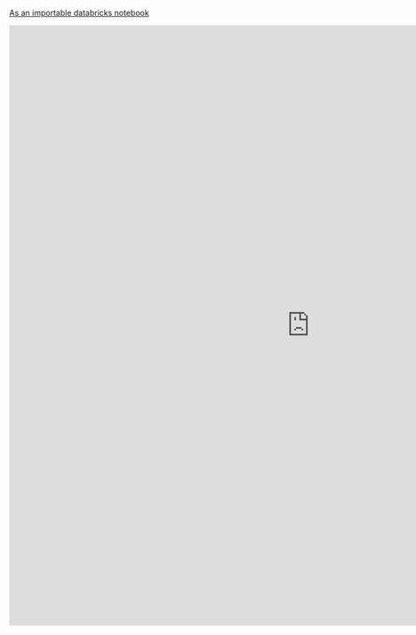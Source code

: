 [As an importable databricks notebook](https://lamastex.github.io/spark-trend-calculus-examples/notebooks/db/02streamable-trend-calculus.html)

<iframe src="https://lamastex.github.io/spark-trend-calculus-examples/notebooks/db/02streamable-trend-calculus.html" width="1080" height="1080" frameborder="0"></iframe>

